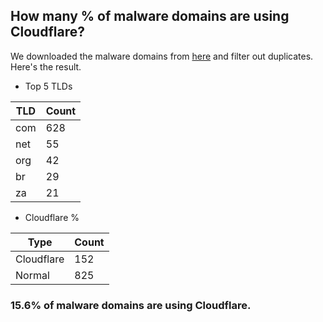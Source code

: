 ## How many % of malware domains are using Cloudflare?


We downloaded the malware domains from [here](https://urlhaus.abuse.ch) and filter out duplicates.
Here's the result.


[//]: # (start replacement)


- Top 5 TLDs

| TLD | Count |
| --- | --- |
| com | 628 |
| net | 55 |
| org | 42 |
| br | 29 |
| za | 21 |


- Cloudflare %

| Type | Count |
| --- | --- |
| Cloudflare | 152 |
| Normal | 825 |


### 15.6% of malware domains are using Cloudflare.